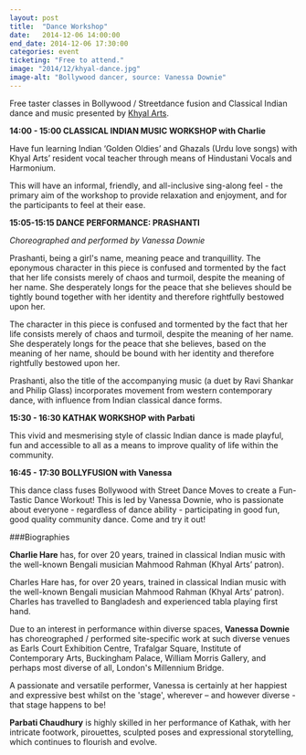 ```yaml
---
layout: post
title:  "Dance Workshop"
date:   2014-12-06 14:00:00
end_date: 2014-12-06 17:30:00
categories: event
ticketing: "Free to attend."
image: "2014/12/khyal-dance.jpg"
image-alt: "Bollywood dancer, source: Vanessa Downie"
---
```

Free taster classes in Bollywood / Streetdance fusion and Classical Indian dance and music presented by [Khyal Arts](https://sites.google.com/site/khyalartscic/).

**14:00 - 15:00 CLASSICAL INDIAN MUSIC WORKSHOP with Charlie**

Have fun learning Indian ‘Golden Oldies’ and Ghazals (Urdu love songs) with Khyal Arts’ resident vocal teacher through means of Hindustani Vocals and Harmonium.

This will have an informal, friendly, and all-inclusive sing-along feel - the primary aim of the workshop to provide relaxation and enjoyment, and for the participants to feel at their ease.

**15:05-15:15 DANCE PERFORMANCE: PRASHANTI**

*Choreographed and performed by Vanessa Downie*

Prashanti, being a girl's name, meaning peace and tranquillity. The eponymous character in this piece is confused and tormented by the fact that her life consists merely of chaos and turmoil, despite the meaning of her name. She desperately longs for the peace that she believes should be tightly bound together with her identity and therefore rightfully bestowed upon her.

The character in this piece is confused and tormented by the fact that her life consists merely of chaos and turmoil, despite the meaning of her name. She desperately longs for the peace that she believes, based on the meaning of her name, should be bound with her identity and therefore rightfully bestowed upon her.

Prashanti, also the title of the accompanying music (a duet by Ravi Shankar and Philip Glass) incorporates movement from western contemporary dance, with influence from Indian classical dance forms.

**15:30 - 16:30 KATHAK WORKSHOP with Parbati**

This vivid and mesmerising style of classic Indian dance is made playful, fun and accessible to all as a means to improve quality of life within the community.

**16:45 - 17:30 BOLLYFUSION with Vanessa**

This dance class fuses Bollywood with Street Dance Moves to create a Fun-Tastic Dance Workout! This is led by Vanessa Downie, who is passionate about everyone - regardless of dance ability - participating in good fun, good quality community dance. Come and try it out!

###Biographies

**Charlie Hare** has, for over 20 years, trained in classical Indian music with the well-known Bengali musician Mahmood Rahman (Khyal Arts’ patron).

Charles Hare has, for over 20 years, trained in classical Indian music with the well-known Bengali musician Mahmood Rahman (Khyal Arts’ patron). Charles has travelled to Bangladesh and experienced tabla playing first hand.

Due to an interest in performance within diverse spaces, **Vanessa Downie** has choreographed / performed site-specific work at such diverse venues as Earls Court Exhibition Centre, Trafalgar Square, Institute of Contemporary Arts, Buckingham Palace, William Morris Gallery, and perhaps most diverse of all, London's Millennium Bridge.

A passionate and versatile performer, Vanessa is certainly at her happiest and expressive best whilst on the 'stage', wherever – and however diverse - that stage happens to be!

**Parbati Chaudhury** is highly skilled in her performance of Kathak, with her intricate footwork, pirouettes, sculpted poses and expressional storytelling, which continues to flourish and evolve.
